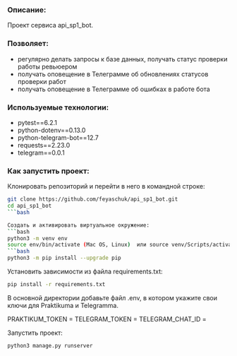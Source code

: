 ### Описание:
Проект сервиса api_sp1_bot.

### Позволяет:
* регулярно делать запросы к базе данных, получать статус проверки работы ревьюером
* получать оповещение в Телеграмме об обновлениях статусов проверки работ
* получать оповещение в Телеграмме об ошибках в работе бота

### Используемые технологии:
* pytest==6.2.1
* python-dotenv==0.13.0
* python-telegram-bot==12.7
* requests==2.23.0
* telegram==0.0.1

### Как запустить проект:
Клонировать репозиторий и перейти в него в командной строке:
```bash
git clone https://github.com/feyaschuk/api_sp1_bot.git
cd api_sp1_bot
```bash

Cоздать и активировать виртуальное окружение:
```bash
python3 -m venv env
source env/bin/activate (Mac OS, Linux)  или source venv/Scripts/activate (Win10)
```bash
python3 -m pip install --upgrade pip
```
Установить зависимости из файла requirements.txt:
```bash
pip install -r requirements.txt
```

В основной директории добавьте файл .env, в котором укажите свои ключи для Praktikuma и Telegramma.

PRAKTIKUM_TOKEN = 
TELEGRAM_TOKEN = 
TELEGRAM_CHAT_ID =

Запустить проект:
```bash
python3 manage.py runserver
```

